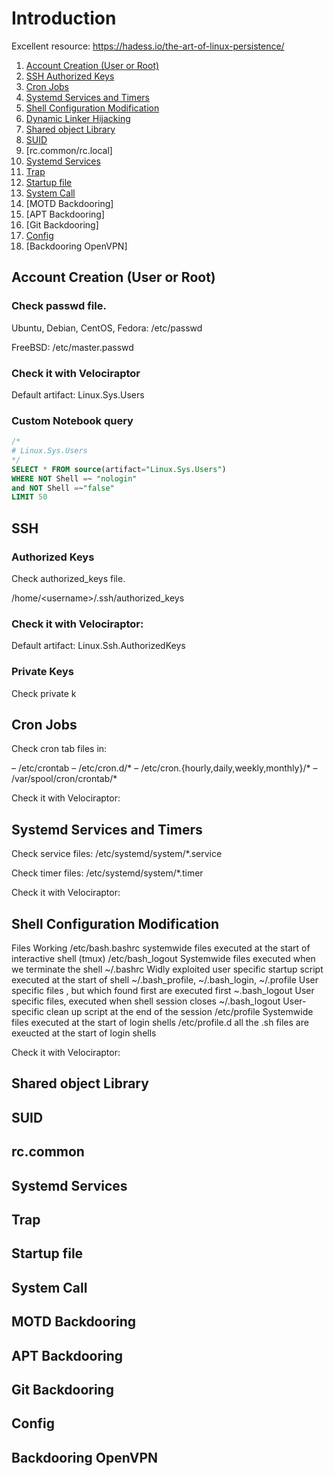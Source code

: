 # Introduction
Excellent resource: https://hadess.io/the-art-of-linux-persistence/

1. [Account Creation (User or Root)](#account-creation-user-or-root)
2. [SSH Authorized Keys](#ssh-authorized-keys) 
4. [Cron Jobs](#cron-jobs)
5. [Systemd Services and Timers](#systemd-services-and-timers)
6. [Shell Configuration Modification](#shell-configuration-modification)
7. [Dynamic Linker Hijacking](#dynamic-linker)
8. [Shared object Library](#shared-object-library)
9. [SUID](#suid)
10. [rc.common/rc.local]
11. [Systemd Services](#systemd-services)
12. [Trap](#trap)
13. [Startup file](#startup-file)
14. [System Call](#system-call)
15. [MOTD Backdooring]
16. [APT Backdooring]
17. [Git Backdooring]
18. [Config](#config)
19. [Backdooring OpenVPN]


## Account Creation (User or Root)

### Check passwd file.
Ubuntu, Debian, CentOS, Fedora:
/etc/passwd

FreeBSD:
/etc/master.passwd

### Check it with Velociraptor
Default artifact: Linux.Sys.Users

### Custom Notebook query
```sql
/*
# Linux.Sys.Users
*/
SELECT * FROM source(artifact="Linux.Sys.Users")
WHERE NOT Shell =~ "nologin"
and NOT Shell =~"false"
LIMIT 50
```

## SSH

### Authorized Keys

Check authorized_keys file.

/home/\<username>/.ssh/authorized_keys

### Check it with Velociraptor:
Default artifact: Linux.Ssh.AuthorizedKeys

### Private Keys

Check private k

## Cron Jobs

Check cron tab files in:

– /etc/crontab
– /etc/cron.d/*
– /etc/cron.{hourly,daily,weekly,monthly}/*
– /var/spool/cron/crontab/*

Check it with Velociraptor:


## Systemd Services and Timers

Check service files: 
/etc/systemd/system/*.service

Check timer files:
/etc/systemd/system/*.timer

Check it with Velociraptor:

## Shell Configuration Modification

Files	Working
/etc/bash.bashrc    systemwide files executed at the start of interactive shell
(tmux)
/etc/bash_logout	Systemwide files executed when we terminate the shell
~/.bashrc	        Widly exploited user specific startup script executed at
                    the start of shell
~/.bash_profile, ~/.bash_login, ~/.profile	User specific files , but which found first are executed
                                            first
~.bash_logout	    User specific files, executed when shell session closes
~/.bash_logout	    User-specific clean up script at the end of the session
/etc/profile	    Systemwide files executed at the start of login shells
/etc/profile.d	    all the .sh files are exeucted at the start of login shells

Check it with Velociraptor:

## Shared object Library

## SUID

## rc.common

## Systemd Services

## Trap

## Startup file

## System Call

## MOTD Backdooring

## APT Backdooring

## Git Backdooring

## Config

## Backdooring OpenVPN



[def]: #systemd-timers